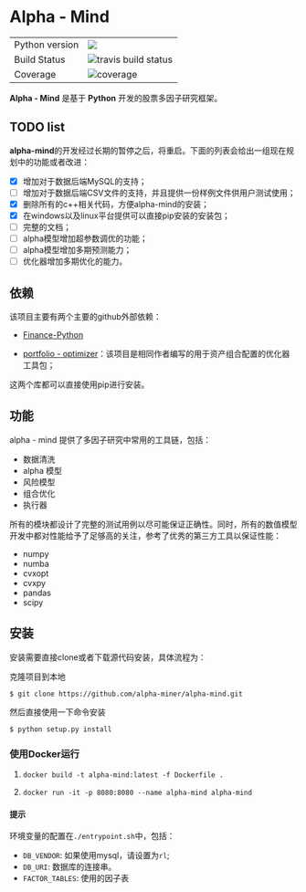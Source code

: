 # Alpha - Mind

<table>
<tr>
  <td>Python version</td>
  <td><img src="https://img.shields.io/badge/python-3.6-blue.svg"/> </td>
  </tr>
<tr>
<tr>
  <td>Build Status</td>
  <td>
    <img src="https://travis-ci.org/alpha-miner/alpha-mind.svg" alt="travis build status" />
  </td>
</tr>
<tr>
  <td>Coverage</td>
  <td><img src="https://coveralls.io/repos/github/alpha-miner/alpha-mind/badge.svg?branch=master" alt="coverage" /></td>
</tr>
</table>

**Alpha - Mind** 是基于 **Python** 开发的股票多因子研究框架。

## TODO list

**alpha-mind**的开发经过长期的暂停之后，将重启。下面的列表会给出一组现在规划中的功能或者改进：

- [x] 增加对于数据后端MySQL的支持；
- [ ] 增加对于数据后端CSV文件的支持，并且提供一份样例文件供用户测试使用；
- [x] 删除所有的c++相关代码，方便alpha-mind的安装；
- [x] 在windows以及linux平台提供可以直接pip安装的安装包；
- [ ] 完整的文档；
- [ ] alpha模型增加超参数调优的功能；
- [ ] alpha模型增加多期预测能力；
- [ ] 优化器增加多期优化的能力。

## 依赖

该项目主要有两个主要的github外部依赖：

* [Finance-Python](https://github.com/alpha-miner/finance-python)

* [portfolio - optimizer](https://github.com/alpha-miner/portfolio-optimizer)：该项目是相同作者编写的用于资产组合配置的优化器工具包；

这两个库都可以直接使用pip进行安装。

## 功能

alpha - mind 提供了多因子研究中常用的工具链，包括：

* 数据清洗
* alpha 模型
* 风险模型
* 组合优化
* 执行器

所有的模块都设计了完整的测试用例以尽可能保证正确性。同时，所有的数值模型开发中都对性能给予了足够高的关注，参考了优秀的第三方工具以保证性能：

* numpy
* numba
* cvxopt
* cvxpy
* pandas
* scipy

## 安装

安装需要直接clone或者下载源代码安装，具体流程为：

克隆项目到本地

```shell
$ git clone https://github.com/alpha-miner/alpha-mind.git
```

然后直接使用一下命令安装

```shell
$ python setup.py install
```

### 使用Docker运行

1. `docker build -t alpha-mind:latest -f Dockerfile .`

2. `docker run -it -p 8080:8080 --name alpha-mind alpha-mind`

#### 提示

环境变量的配置在`./entrypoint.sh`中，包括：

* `DB_VENDOR`: 如果使用mysql，请设置为`rl`;
* `DB_URI`: 数据库的连接串。
* `FACTOR_TABLES`: 使用的因子表
